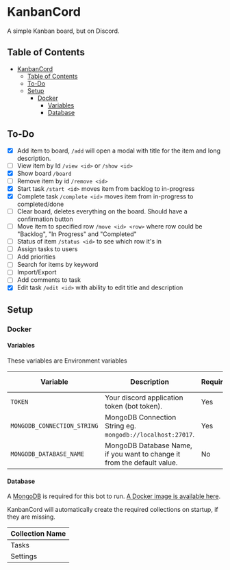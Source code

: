 # KanbanCord
A simple Kanban board, but on Discord.

## Table of Contents

<!-- TOC -->
* [KanbanCord](#kanbancord)
  * [Table of Contents](#table-of-contents)
  * [To-Do](#to-do)
  * [Setup](#setup)
    * [Docker](#docker)
      * [Variables](#variables)
      * [Database](#database)
<!-- TOC -->

## To-Do

- [x] Add item to board, `/add` will open a modal with title for the item and long description.
- [ ] View item by Id `/view <id>` or `/show <id>`
- [x] Show board `/board`
- [ ] Remove item by id `/remove <id>`
- [x] Start task `/start <id>` moves item from backlog to in-progress
- [x] Complete task `/complete <id>` moves item from in-progress to completed/done
- [ ] Clear board, deletes everything on the board. Should have a confirmation button
- [ ] Move item to specified row `/move <id> <row>` where row could be "Backlog", "In Progress" and "Completed"
- [ ] Status of item `/status <id>` to see which row it's in
- [ ] Assign tasks to users
- [ ] Add priorities
- [ ] Search for items by keyword
- [ ] Import/Export
- [ ] Add comments to task
- [x] Edit task `/edit <id>` with ability to edit title and description

## Setup

### Docker

#### Variables

These variables are Environment variables

| Variable                    | Description                                                             | Required | Default value |
|-----------------------------|-------------------------------------------------------------------------|----------|---------------|
| `TOKEN`                     | Your discord application token (bot token).                             | Yes      | None          |
| `MONGODB_CONNECTION_STRING` | MongoDB Connection String eg. `mongodb://localhost:27017`.              | Yes      | None          |
| `MONGODB_DATABASE_NAME`     | MongoDB Database Name, if you want to change it from the default value. | No       | `KanbanCord`  |


#### Database

A [MongoDB](https://www.mongodb.com/) is required for this bot to run. [A Docker image is available here](https://hub.docker.com/r/mongodb/mongodb-community-server).

KanbanCord will automatically create the required collections on startup, if they are missing.

| Collection Name |
|-----------------|
| Tasks           |
| Settings        |
